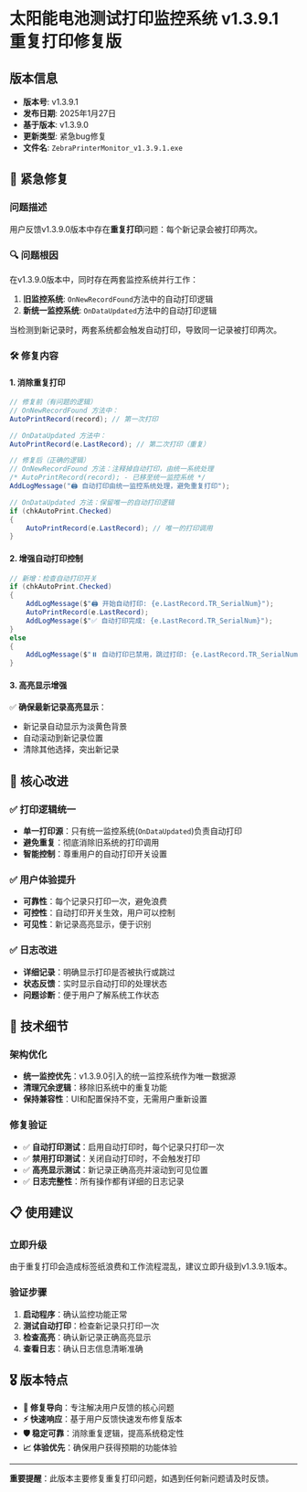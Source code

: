 # 太阳能电池测试打印监控系统 v1.3.9.1 重复打印修复版

## 版本信息
- **版本号**: v1.3.9.1
- **发布日期**: 2025年1月27日
- **基于版本**: v1.3.9.0
- **更新类型**: 紧急bug修复
- **文件名**: `ZebraPrinterMonitor_v1.3.9.1.exe`

## 🚨 紧急修复

### 问题描述
用户反馈v1.3.9.0版本中存在**重复打印**问题：每个新记录会被打印两次。

### 🔍 问题根因
在v1.3.9.0版本中，同时存在两套监控系统并行工作：

1. **旧监控系统**: `OnNewRecordFound`方法中的自动打印逻辑
2. **新统一监控系统**: `OnDataUpdated`方法中的自动打印逻辑

当检测到新记录时，两套系统都会触发自动打印，导致同一记录被打印两次。

### 🛠️ 修复内容

#### 1. 消除重复打印
```csharp
// 修复前（有问题的逻辑）
// OnNewRecordFound 方法中：
AutoPrintRecord(record); // 第一次打印

// OnDataUpdated 方法中：
AutoPrintRecord(e.LastRecord); // 第二次打印（重复）

// 修复后（正确的逻辑）
// OnNewRecordFound 方法：注释掉自动打印，由统一系统处理
/* AutoPrintRecord(record); - 已移至统一监控系统 */
AddLogMessage("🖨️ 自动打印由统一监控系统处理，避免重复打印");

// OnDataUpdated 方法：保留唯一的自动打印逻辑
if (chkAutoPrint.Checked)
{
    AutoPrintRecord(e.LastRecord); // 唯一的打印调用
}
```

#### 2. 增强自动打印控制
```csharp
// 新增：检查自动打印开关
if (chkAutoPrint.Checked)
{
    AddLogMessage($"🖨️ 开始自动打印: {e.LastRecord.TR_SerialNum}");
    AutoPrintRecord(e.LastRecord);
    AddLogMessage($"✅ 自动打印完成: {e.LastRecord.TR_SerialNum}");
}
else
{
    AddLogMessage($"⏸️ 自动打印已禁用，跳过打印: {e.LastRecord.TR_SerialNum}");
}
```

#### 3. 高亮显示增强
✅ **确保最新记录高亮显示**：
- 新记录自动显示为淡黄色背景
- 自动滚动到新记录位置
- 清除其他选择，突出新记录

## 🎯 核心改进

### ✅ 打印逻辑统一
- **单一打印源**：只有统一监控系统(`OnDataUpdated`)负责自动打印
- **避免重复**：彻底消除旧系统的打印调用
- **智能控制**：尊重用户的自动打印开关设置

### ✅ 用户体验提升
- **可靠性**：每个记录只打印一次，避免浪费
- **可控性**：自动打印开关生效，用户可以控制
- **可见性**：新记录高亮显示，便于识别

### ✅ 日志改进
- **详细记录**：明确显示打印是否被执行或跳过
- **状态反馈**：实时显示自动打印的处理状态
- **问题诊断**：便于用户了解系统工作状态

## 🔧 技术细节

### 架构优化
- **统一监控优先**：v1.3.9.0引入的统一监控系统作为唯一数据源
- **清理冗余逻辑**：移除旧系统中的重复功能
- **保持兼容性**：UI和配置保持不变，无需用户重新设置

### 修复验证
- ✅ **自动打印测试**：启用自动打印时，每个记录只打印一次
- ✅ **禁用打印测试**：关闭自动打印时，不会触发打印
- ✅ **高亮显示测试**：新记录正确高亮并滚动到可见位置
- ✅ **日志完整性**：所有操作都有详细的日志记录

## 📋 使用建议

### 立即升级
由于重复打印会造成标签纸浪费和工作流程混乱，建议立即升级到v1.3.9.1版本。

### 验证步骤
1. **启动程序**：确认监控功能正常
2. **测试自动打印**：检查新记录只打印一次
3. **检查高亮**：确认新记录正确高亮显示
4. **查看日志**：确认日志信息清晰准确

## 🎖️ 版本特点

- **🔧 修复导向**：专注解决用户反馈的核心问题
- **⚡ 快速响应**：基于用户反馈快速发布修复版本
- **🛡️ 稳定可靠**：消除重复逻辑，提高系统稳定性
- **📈 体验优先**：确保用户获得预期的功能体验

---

**重要提醒**：此版本主要修复重复打印问题，如遇到任何新问题请及时反馈。 
